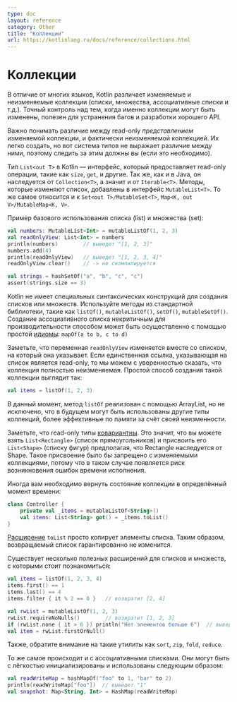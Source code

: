 ```yaml
---
type: doc
layout: reference
category: Other
title: "Коллекции"
url: https://kotlinlang.ru/docs/reference/collections.html
---
```


<!--# Collections-->
# Коллекции

<!--Unlike many languages, Kotlin distinguishes between mutable and immutable collections (lists, sets, maps, etc). 
Precise control over exactly when collections can be edited is useful for eliminating bugs, and for designing good APIs.

It is important to understand up front the difference between a read only _view_ of a mutable collection, 
and an actually immutable collection. Both are easy to create, but the type system doesn't express the difference, 
so keeping track of that (if it's relevant) is up to you.

The Kotlin `List<out T>` type is an interface that provides read only operations like `size`, `get` and so on. Like in Java, 
it inherits from `Collection<T>` and that in turn inherits from `Iterable<T>`. Methods that change the list are added by the 
`MutableList<T>` interface. This pattern holds also for `Set<out T>/MutableSet<T>` and `Map<K, out V>/MutableMap<K, V>`.

We can see basic usage of the list and set types below: -->
В отличие от многих языков, Kotlin различает изменяемые и неизменяемые коллекции (списки, множества, ассоциативные списки и т.д.).
Точный контроль над тем, когда именно коллекции могут быть изменены, полезен для устранения багов и разработки хорошего API.

Важно понимать различие между read-only _представлением_ изменяемой коллекции, и фактически неизменяемой коллекцией. 
Их легко создать, но вот система типов не выражает различие между ними, поэтому следить за этим должны вы (если это необходимо).

Тип `List<out T>` в Kotlin — интерфейс, который предоставляет read-only операции, такие как `size`, `get`, и другие. Так же, как и в Java, 
он наследуется от `Collection<T>`, а значит и от `Iterable<T>`. Методы, которые изменяют список, добавлены в интерфейс `MutableList<T>`.
То же самое относится и к `Set<out T>/MutableSet<T>`, `Map<K, out V>/MutableMap<K, V>`.

Пример базового использования списка (list) и множества (set):

```kotlin
val numbers: MutableList<Int> = mutableListOf(1, 2, 3)
val readOnlyView: List<Int> = numbers
println(numbers)        // выведет "[1, 2, 3]"
numbers.add(4)
println(readOnlyView)   // выведет "[1, 2, 3, 4]"
readOnlyView.clear()    // -> не скомпилируется

val strings = hashSetOf("a", "b", "c", "c")
assert(strings.size == 3)
```

<!--Kotlin does not have dedicated syntax constructs for creating lists or sets. Use methods from the standard library, such as
`listOf()`, `mutableListOf()`, `setOf()`, `mutableSetOf()`.
Map creation in NOT performance-critical code can be accomplished with a simple [idiom](idioms.html#read-only-map): 
`mapOf(a to b, c to d)` -->
Kotlin не имеет специальных синтаксических конструкций для создания списков или множеств. Используйте методы из стандартной библиотеки,
такие как `listOf()`, `mutableListOf()`, `setOf()`, `mutableSetOf()`.
Создание ассоциативного списка некритичным для производительности способом может быть осуществленно с помощью простой [идиомы](idioms.html#Read-only-ассоциативный-список):
`mapOf(a to b, c to d)`

<!--Note that the `readOnlyView` variable points to the same list and changes as the underlying list changes. 
If the only references that exist to a list are of the read only variety, we can consider the collection fully immutable. 
A simple way to create such a collection is like this:-->
Заметьте, что переменная `readOnlyView` изменяется вместе со списком, на который она указывает. Если единственная ссылка, указывающая
на список является read-only, то мы можем с уверенностью сказать, что коллекция полностью неизменяемая.
Простой способ создания такой коллекции выглядит так:
```kotlin
val items = listOf(1, 2, 3)
```

<!--Currently, the `listOf` method is implemented using an array list, but in future more memory-efficient fully immutable 
collection types could be returned that exploit the fact that they know they can't change.-->
В данный момент, метод `listOf` реализован с помощью ArrayList, но не исключено, что в будущем могут быть использованы другие типы коллекций, более эффективные по памяти за счёт своей неизменности.

<!--Note that the read only types are [covariant](generics.html#variance). That means, you can take a `List<Rectangle>` and assign 
it to `List<Shape>` assuming Rectangle inherits from Shape. This wouldn't be allowed with the mutable collection types because 
it would allow for failures at runtime.-->
Заметьте, что read-only типы [ковариантны](generics.html#variance). Это значит, что вы можете взять `List<Rectangle>` (список прямоугольников) и присвоить его `List<Shape>` (списку фигур) предполагая, что Rectangle наследуется от Shape. Такое присвоение было бы запрещено с изменяемыми коллекциями, потому что в таком случае появляется риск возникновения ошибок времени исполнения.

<!--Sometimes you want to return to the caller a snapshot of a collection at a particular point in time, one that's guaranteed to not change:-->
Иногда вам необходимо вернуть состояние коллекции в определённый момент времени:

```kotlin
class Controller {
    private val _items = mutableListOf<String>()
    val items: List<String> get() = _items.toList()
}
```

<!--The `toList` extension method just duplicates the lists items, thus, the returned list is guaranteed to never change.-->
[Расширение](extensions.html) `toList` просто копирует элементы списка. Таким образом, возвращаемый список гарантированно не изменится.

<!--There are various useful extension methods on lists and sets that are worth being familiar with:-->
Существует несколько полезных расширений для списков и множеств, с которыми стоит познакомиться:

```kotlin
val items = listOf(1, 2, 3, 4)
items.first() == 1
items.last() == 4
items.filter { it % 2 == 0 }   // возвратит [2, 4]

val rwList = mutableListOf(1, 2, 3)
rwList.requireNoNulls()        // возвратит [1, 2, 3]
if (rwList.none { it > 6 }) println("Нет элементов больше 6")  // выведет "Нет элементов больше 6"
val item = rwList.firstOrNull()
```

<!--... as well as all the utilities you would expect such as sort, zip, fold, reduce and so on.-->
Также, обратите внимание на такие утилиты как `sort`, `zip`, `fold`, `reduce`.

<!--Maps follow the same pattern. They can be easily instantiated and accessed like this:-->
То же самое происходит и с ассоциативными списками. Они могут быть с лёгкостью инициализированы и использованы следующим образом:

```kotlin
val readWriteMap = hashMapOf("foo" to 1, "bar" to 2)
println(readWriteMap["foo"])  // выведет "1"
val snapshot: Map<String, Int> = HashMap(readWriteMap)
```
